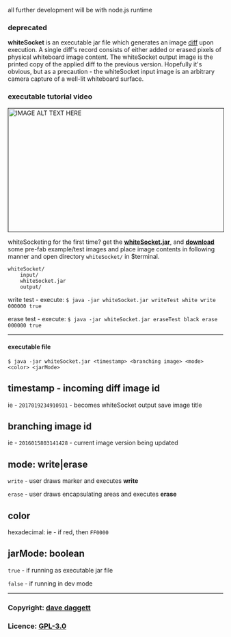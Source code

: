 all further development will be with node.js runtime

### deprecated

**whiteSocket** is an executable jar file which generates an image [diff](https://en.wikipedia.org/wiki/Diff_utility) upon execution. A single diff's record consists of either added or erased pixels of physical whiteboard image content. The whiteSocket output image is the printed copy of the applied diff to the previous version. Hopefully it's obvious, but as a precaution - the whiteSocket input image is an arbitrary camera capture of a well-lit whiteboard surface.

### executable tutorial video

<a href="https://www.youtube.com/watch?v=lcRxnL7shbY
" target="_blank"><img src="http://img.youtube.com/vi/lcRxnL7shbY/0.jpg"
alt="IMAGE ALT TEXT HERE" width="512" height="288" border="1" /></a>

whiteSocketing for the first time? get the **[whiteSocket.jar](https://github.com/ddaaggeett/whiteSocket/releases)**, and **[download](https://www.dropbox.com/sh/372p9m1oxi8sxvd/AAD1lzsmTGpnBXTevenzgjrna?dl=0)** some pre-fab example/test images and place image contents in following manner and open directory `whiteSocket/` in $terminal.

	whiteSocket/
		input/
		whiteSocket.jar
		output/

write test - execute: `$ java -jar whiteSocket.jar writeTest white write 000000 true`

erase test - execute: `$ java -jar whiteSocket.jar eraseTest black erase 000000 true`
______________________________________________________________________

#### executable file

    $ java -jar whiteSocket.jar <timestamp> <branching image> <mode> <color> <jarMode>

## timestamp - incoming diff image id

ie - `2017019234910931` - becomes whiteSocket output save image title

## branching image id

ie - `2016015803141428` - current image version being updated

## mode: write|erase

`write` - user draws marker and executes **write**

`erase` - user draws encapsulating areas and executes **erase**

## color

hexadecimal: ie - if red, then `FF0000`

## jarMode: boolean

`true` - if running as executable jar file

`false` - if running in dev mode
______________________________________________________________________

### Copyright: [dave daggett](https://ddaaggeett.com)

### Licence:	**[GPL-3.0](https://github.com/ddaaggeett/whiteSocket/blob/master/LICENSE)**
